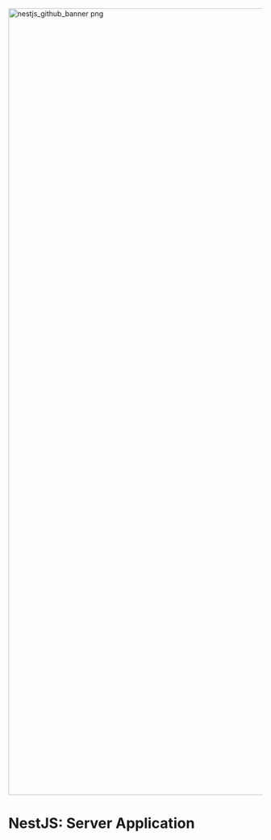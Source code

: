 <img width="1560" alt="nestjs_github_banner png" src="https://github.com/SpectrumMonitoringApp/APISpectrum/assets/70968342/13947437-2b4f-4efe-a783-9384b16cf34d">

# NestJS: Server Application
